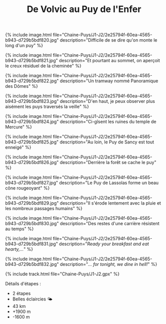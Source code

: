 ﻿---
title: "De Volvic au Puy de l'Enfer"
permalink: /Chaine-Puys/J1-J2/
sidebar:
  nav: "chaine_puys"
enable_tracks: true
---

{% include image.html file="Chaine-Puys/J1-J2/2e25794f-60ea-4565-b943-d729b5bdf820.jpg" description="Difficile de se dire qu'on monte le long d'un puy" %}

{% include image.html file="Chaine-Puys/J1-J2/2e25794f-60ea-4565-b943-d729b5bdf821.jpg" description="Et pourtant au sommet, on aperçoit le creux résiduel de la cheminée" %}

{% include image.html file="Chaine-Puys/J1-J2/2e25794f-60ea-4565-b943-d729b5bdf822.jpg" description="Un tramway nommé Panoramique des Dômes" %}

{% include image.html file="Chaine-Puys/J1-J2/2e25794f-60ea-4565-b943-d729b5bdf823.jpg" description="D'en haut, je peux observer plus aisément les puys traversés la veille" %}

{% include image.html file="Chaine-Puys/J1-J2/2e25794f-60ea-4565-b943-d729b5bdf824.jpg" description="Ci-gîsent les ruines du temple de Mercure" %}

{% include image.html file="Chaine-Puys/J1-J2/2e25794f-60ea-4565-b943-d729b5bdf825.jpg" description="Au loin, le Puy de Sancy est tout enneigé" %}

{% include image.html file="Chaine-Puys/J1-J2/2e25794f-60ea-4565-b943-d729b5bdf826.jpg" description="Derrière la forêt se cache le puy" %}

{% include image.html file="Chaine-Puys/J1-J2/2e25794f-60ea-4565-b943-d729b5bdf827.jpg" description="Le Puy de Lassolas forme un beau cône rougeoyant" %}

{% include image.html file="Chaine-Puys/J1-J2/2e25794f-60ea-4565-b943-d729b5bdf829.jpg" description="Il s'érode lentement avec la pluie et les nombreux passages humains" %}

{% include image.html file="Chaine-Puys/J1-J2/2e25794f-60ea-4565-b943-d729b5bdf830.jpg" description="Des restes d'une carrière résistent au temps" %}

{% include image.html file="Chaine-Puys/J1-J2/2e25794f-60ea-4565-b943-d729b5bdf831.jpg" description="*Ready your breakfast and eat hearty,...*" %}

{% include image.html file="Chaine-Puys/J1-J2/2e25794f-60ea-4565-b943-d729b5bdf832.jpg" description="*... for tonight, we dine in hell!*" %}

{% include track.html file="Chaine-Puys/J1-J2.gpx" %}

Détails d'étapes :
* 2 étapes
* Belles éclaircies :sun_behind_small_cloud:
* 43 km
* +1900 m
* -1600 m
